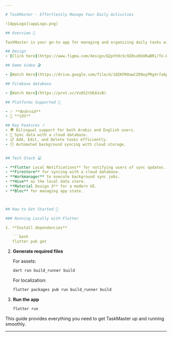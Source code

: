 ```yaml
---

# TaskMaster - Effortlessly Manage Your Daily Activities

![AppLogo](appLogo.png)

## Overview 🚀

TaskMaster is your go-to app for managing and organizing daily tasks with ease.

## Design 
- [Click here](https://www.figma.com/design/Q2pth9c5c9Z0sxKbURwBRi/To-Do-EAD?node-id=0-1&node-type=CANVAS)

## Demo Video 🎬

- [Watch Here](https://drive.google.com/file/d/1QIKFR8awCZ09wyPRg4rfa6p6P94lMgKq/view?usp=sharing)

## Firebase database 

- [Watch Here](https://prnt.sc/Vv852tUEA1vB)

## Platforms Supported 📱

- ✅ **Android**
- 🚧 **iOS** 

## Key Features ⚡
- 🌍 Bilingual support for both Arabic and English users.
- 🔄 Sync data with a cloud database.
- 📋 Add, Edit, and Delete tasks efficiently.
- 🕒 Automated background syncing with cloud storage.


## Tech Stack 💻

- **Flutter Local Notifications** for notifying users of sync updates.
- **Firestore** for syncing with a cloud database.
- **Workmanager** to execute background sync jobs.
- **Hive** as the local data store.
- **Material Design 3** for a modern UI.
- **Bloc** for managing app state.



## How to Get Started 🚀

### Running Locally with Flutter

1. **Install dependencies**

   ```bash
   flutter pub get
   ```

2. **Generate required files**

   For assets:

   ```bash
   dart run build_runner build
   ```

   For localization:

   ```bash
   flutter packages pub run build_runner build
   ```

3. **Run the app**

   ```bash
   flutter run
   ```

This guide provides everything you need to get TaskMaster up and running smoothly.

---
```

